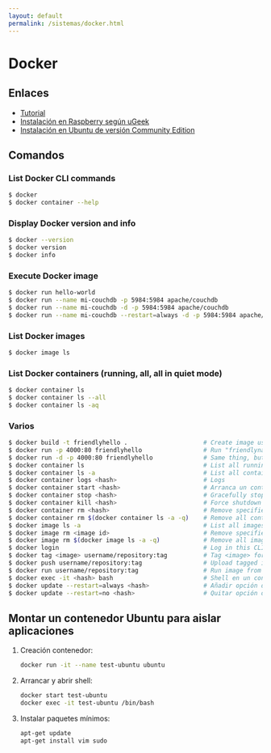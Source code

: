 ```yaml
---
layout: default
permalink: /sistemas/docker.html
---
```


# Docker

## Enlaces

* [Tutorial](https://docs.docker.com/get-started/)
* [Instalación en Raspberry según uGeek](https://ugeek.github.io/blog/post/2019-02-03-instalar-docker-en-raspberry-pi-con-raspbian.html)
* [Instalación en Ubuntu de versión Community Edition](https://docs.docker.com/install/linux/docker-ce/ubuntu/)

## Comandos

### List Docker CLI commands

```bash
$ docker
$ docker container --help
```

### Display Docker version and info

```bash
$ docker --version
$ docker version
$ docker info
```

### Execute Docker image

```bash
$ docker run hello-world
$ docker run --name mi-couchdb -p 5984:5984 apache/couchdb                       # Ejecución con log
$ docker run --name mi-couchdb -d -p 5984:5984 apache/couchdb                    # Ejecución sin log (modo detached)
$ docker run --name mi-couchdb --restart=always -d -p 5984:5984 apache/couchdb   # Ejecución con reinicio si se para o reinicia el servidor
```

### List Docker images

```bash
$ docker image ls
```

### List Docker containers (running, all, all in quiet mode)

```bash
$ docker container ls
$ docker container ls --all
$ docker container ls -aq
```

### Varios

```bash
$ docker build -t friendlyhello .                     # Create image using this directory's Dockerfile
$ docker run -p 4000:80 friendlyhello                 # Run "friendlyname" mapping port 4000 to 80
$ docker run -d -p 4000:80 friendlyhello              # Same thing, but in detached mode
$ docker container ls                                 # List all running containers
$ docker container ls -a                              # List all containers, even those not running
$ docker container logs <hash>                        # Logs
$ docker container start <hash>                       # Arranca un contenedor
$ docker container stop <hash>                        # Gracefully stop the specified container
$ docker container kill <hash>                        # Force shutdown of the specified container
$ docker container rm <hash>                          # Remove specified container from this machine
$ docker container rm $(docker container ls -a -q)    # Remove all containers
$ docker image ls -a                                  # List all images on this machine
$ docker image rm <image id>                          # Remove specified image from this machine
$ docker image rm $(docker image ls -a -q)            # Remove all images from this machine
$ docker login                                        # Log in this CLI session using your Docker credentials
$ docker tag <image> username/repository:tag          # Tag <image> for upload to registry
$ docker push username/repository:tag                 # Upload tagged image to registry
$ docker run username/repository:tag                  # Run image from a registry
$ docker exec -it <hash> bash                         # Shell en un contenedor
$ docker update --restart=always <hash>               # Añadir opción de reinicio a un contenedor que ya está creado
$ docker update --restart=no <hash>                   # Quitar opción de reinicio a un contenedor que ya está creado
```

## Montar un contenedor Ubuntu para aislar aplicaciones

1. Creación contenedor:

    ```bash
    docker run -it --name test-ubuntu ubuntu
    ```

2. Arrancar y abrir shell:

    ```bash
    docker start test-ubuntu
    docker exec -it test-ubuntu /bin/bash
    ```

3. Instalar paquetes mínimos:

    ```bash
    apt-get update
    apt-get install vim sudo
    ```
